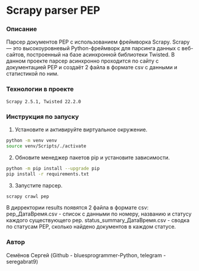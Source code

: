 # Scrapy parser PEP


### Описание
Парсер документов PEP с использованием фреймворка Scrapy.
Scrapy — это высокоуровневый Python-фреймворк для парсинга данных с веб-сайтов, построенный
на базе асинхронной библиотеки Twisted.
В данном проекте парсер асинхронно проходится по сайту с документацией PEP и создаёт 2 файла в формате csv с данными и статистикой по ним.

### Технологии в проекте
	Scrapy 2.5.1, Twisted 22.2.0

### Инструкция по запуску
1. Установите и активируйте виртуальное окружение.
```bash
python -m venv venv
source venv/Scripts/./activate
```
2. Обновите менеджер пакетов pip и установите зависимости.
```bash
python -m pip install --upgrade pip
pip install -r requirements.txt
```
3. Запустите парсер.
```bash
scrapy crawl pep
```
В дирректории results появятся 2 файла в формате csv:
pep_ДатаВремя.csv - список с данными по номеру, названию и статусу каждого существующего pep.
status_summary_ДатаВремя.csv - сводка по статусам PEP, сколько найдено документов в каждом статусе.


### Автор
Семёнов Сергей (Github - bluesprogrammer-Python, telegram - seregabrat9)
